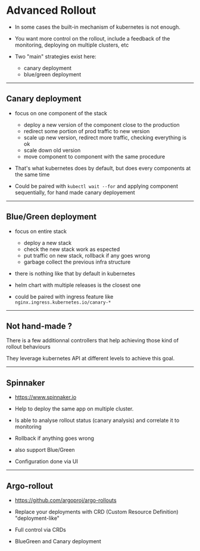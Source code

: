# Advanced Rollout

- In some cases the built-in mechanism of kubernetes is not enough.

- You want more control on the rollout, include a feedback of the monitoring, deploying
on multiple clusters, etc

- Two "main" strategies exist here:

   - canary deployment
   - blue/green deployment

---
## Canary deployment

- focus on one component of the stack

    - deploy a new version of the component close to the production
    - redirect some portion of prod traffic to new version
    - scale up new version, redirect more traffic, checking everything is ok
    - scale down old version
    - move component to component with the same procedure

- That's what kubernetes does by default, but does every components at the same time

- Could be paired with `kubectl wait --for` and applying component sequentially,
    for hand made canary deployement

---
## Blue/Green deployment

- focus on entire stack

    - deploy a new stack
    - check the new stack work as espected
    - put traffic on new stack, rollback if any goes wrong
    - garbage collect the previous infra structure

- there is nothing like that by default in kubernetes

- helm chart with multiple releases is the closest one

- could be paired with ingress feature like `nginx.ingress.kubernetes.io/canary-*`

---
## Not hand-made ?

There is a few additionnal controllers that help achieving those kind of rollout behaviours

They leverage kubernetes API at different levels to achieve this goal.

---
## Spinnaker

- https://www.spinnaker.io

- Help to deploy the same app on multiple cluster.

- Is able to analyse rollout status (canary analysis) and correlate it to monitoring

- Rollback if anything goes wrong

- also support Blue/Green

- Configuration done via UI

---
## Argo-rollout

- https://github.com/argoproj/argo-rollouts

- Replace your deployments with CRD (Custom Resource Definition) "deployment-like"

- Full control via CRDs

- BlueGreen and Canary deployment
